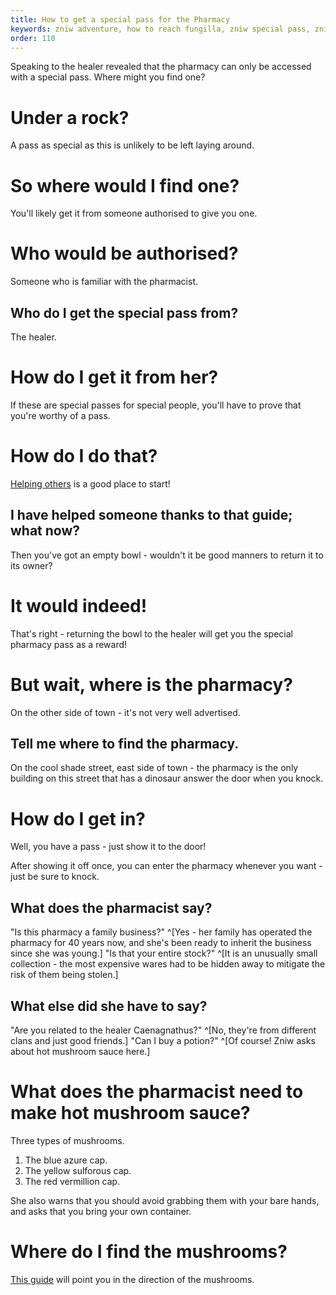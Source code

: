 ```yaml
---
title: How to get a special pass for the Pharmacy
keywords: zniw adventure, how to reach fungilla, zniw special pass, zniw pharmacy
order: 110
---
```


Speaking to the healer revealed that the pharmacy can only be accessed with a special pass. Where might you find one?

# Under a rock?
A pass as special as this is unlikely to be left laying around.

# So where would I find one?
You'll likely get it from someone authorised to give you one.

# Who would be authorised?
Someone who is familiar with the pharmacist.

## Who do I get the special pass from?
The healer.

# How do I get it from her?
If these are special passes for special people, you'll have to prove that you're worthy of a pass.

# How do I do that?
[Helping others](/Fungilla/cold.md) is a good place to start!

## I have helped someone thanks to that guide; what now?
Then you've got an empty bowl - wouldn't it be good manners to return it to its owner?

# It would indeed!
That's right - returning the bowl to the healer will get you the special pharmacy pass as a reward!

# But wait, where is the pharmacy?
On the other side of town - it's not very well advertised.

## Tell me where to find the pharmacy.
On the cool shade street, east side of town - the pharmacy is the only building on this street that has a dinosaur answer the door when you knock.

# How do I get in?
Well, you have a pass - just show it to the door!

After showing it off once, you can enter the pharmacy whenever you want - just be sure to knock.

## What does the pharmacist say?
"Is this pharmacy a family business?" ^[Yes - her family has operated the pharmacy for 40 years now, and she's been ready to inherit the business since she was young.]
"Is that your entire stock?" ^[It is an unusually small collection - the most expensive wares had to be hidden away to mitigate the risk of them being stolen.]

## What else did she have to say?
"Are you related to the healer Caenagnathus?" ^[No, they're from different clans and just good friends.]
"Can I buy a potion?" ^[Of course! Zniw asks about hot mushroom sauce here.]

# What does the pharmacist need to make hot mushroom sauce?
Three types of mushrooms.
1) The blue azure cap.
2) The yellow sulforous cap.
3) The red vermillion cap.

She also warns that you should avoid grabbing them with your bare hands, and asks that you bring your own container.

# Where do I find the mushrooms?
[This guide](caps.md) will point you in the direction of the mushrooms.